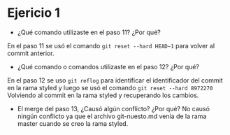 # Ejericio 1

- ¿Qué comando utilizaste en el paso 11? ¿Por qué?

En el paso 11 se usó el comando `git reset --hard HEAD~1` para volver al commit anterior.
 
- ¿Qué comando o comandos utilizaste en el paso 12? ¿Por qué?

En el paso 12 se uso `git reflog` para identificar el identificador del commit en la rama styled y luego se usó el comando
`git reset --hard 8972270` Volviendo al commit en la rama styled y recuperando los cambios.
- El merge del paso 13, ¿Causó algún conflicto? ¿Por qué?
No causó ningún conflicto ya que el archivo git-nuesto.md venía de la rama master cuando se creo la rama styled.
